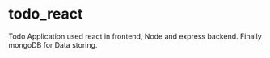 # todo_react

Todo Application used react in frontend, Node and express backend. Finally mongoDB for Data storing.
